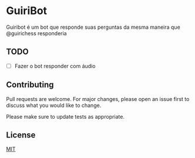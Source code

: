 # GuiriBot

Guiribot é um bot que responde suas perguntas da mesma maneira que @guirichess responderia

## TODO

- [ ] Fazer o bot responder com áudio


## Contributing
Pull requests are welcome. For major changes, please open an issue first to discuss what you would like to change.

Please make sure to update tests as appropriate.

## License
[MIT](https://choosealicense.com/licenses/mit/)